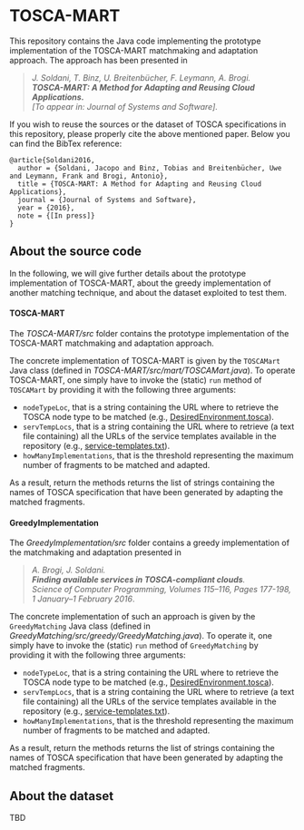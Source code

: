 # TOSCA-MART
This repository contains the Java code implementing the prototype implementation of the TOSCA-MART matchmaking and adaptation approach. The approach has been presented in 
> _J. Soldani, T. Binz, U. Breitenbücher, F. Leymann, A. Brogi. <br>
> **TOSCA-MART: A Method for Adapting and Reusing Cloud Applications.** <br>
> [To appear in: Journal of Systems and Software]._ 

If you wish to reuse the sources or the dataset of TOSCA specifications in this repository, please properly 
cite the above mentioned paper. Below you can find the BibTex reference:
```
@article{Soldani2016,
  author = {Soldani, Jacopo and Binz, Tobias and Breitenbücher, Uwe and Leymann, Frank and Brogi, Antonio},
  title = {TOSCA-MART: A Method for Adapting and Reusing Cloud Applications},
  journal = {Journal of Systems and Software},
  year = {2016},
  note = {[In press]}
}
```

## About the source code
In the following, we will give further details about the prototype implementation of TOSCA-MART, about the greedy
implementation of another matching technique, and about the dataset exploited to test them. 

#### TOSCA-MART
The _TOSCA-MART/src_ folder contains the prototype implementation of the TOSCA-MART matchmaking and adaptation approach. 

The concrete implementation of TOSCA-MART is given by the ```TOSCAMart``` Java class (defined in
_TOSCA-MART/src/mart/TOSCAMart.java_). To operate TOSCA-MART, one simply have to invoke the (static) ```run``` method of ```TOSCAMart``` by providing it with the
following three arguments:
- ```nodeTypeLoc```, that is a string containing the URL where to retrieve the TOSCA node type to be matched (e.g., [DesiredEnvironment.tosca](https://raw.githubusercontent.com/jacopogiallo/TOSCA-MART/master/Dataset/NodeTypes/DesiredEnvironment.tosca)).
- ```servTempLocs```, that is a string containing the URL where to retrieve (a text file containing) all the URLs of the service templates available in the repository (e.g., [service-templates.txt](https://raw.githubusercontent.com/jacopogiallo/TOSCA-MART/master/Dataset/ServiceTemplates/service-templates.txt)). 
- ```howManyImplementations```, that is the threshold representing the maximum number of fragments to be matched and adapted.

As a result, return the methods returns the list of strings containing the names of TOSCA specification that have been generated by adapting the matched fragments.

#### GreedyImplementation
The _GreedyImplementation/src_ folder contains a greedy implementation of the matchmaking and adaptation presented in 
> _A. Brogi, J. Soldani. <br> 
> **Finding available services in TOSCA-compliant clouds**. <br> 
> Science of Computer Programming, Volumes 115–116, Pages 177-198, 1 January–1 February 2016_.

The concrete implementation of such an approach is given by the ```GreedyMatching``` Java class (defined in _GreedyMatching/src/greedy/GreedyMatching.java_). To operate it, one simply have to invoke the (static) ```run``` method of ```GreedyMatching``` by providing it with the following three arguments:
- ```nodeTypeLoc```, that is a string containing the URL where to retrieve the TOSCA node type to be matched (e.g., [DesiredEnvironment.tosca](https://raw.githubusercontent.com/jacopogiallo/TOSCA-MART/master/Dataset/NodeTypes/DesiredEnvironment.tosca)).
- ```servTempLocs```, that is a string containing the URL where to retrieve (a text file containing) all the URLs of the service templates available in the repository (e.g., [service-templates.txt](https://raw.githubusercontent.com/jacopogiallo/TOSCA-MART/master/Dataset/ServiceTemplates/service-templates.txt)).
- ```howManyImplementations```, that is the threshold representing the maximum number of fragments to be matched and adapted.

As a result, return the methods returns the list of strings containing the names of TOSCA specification that have been generated by adapting the matched fragments.

## About the dataset
TBD
